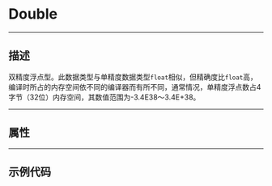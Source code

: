 # Double

------------------------------------------------------------------------------------------
## 描述

双精度浮点型。此数据类型与单精度数据类型`float`相似，但精确度比`float`高，编译时所占的内存空间依不同的编译器而有所不同，通常情况，单精度浮点数占4字节（32位）内存空间，其数值范围为-3.4E38～3.4E+38。

------------------------------------------------------------------------------------------
## 属性



------------------------------------------------------------------------------------------
## 示例代码